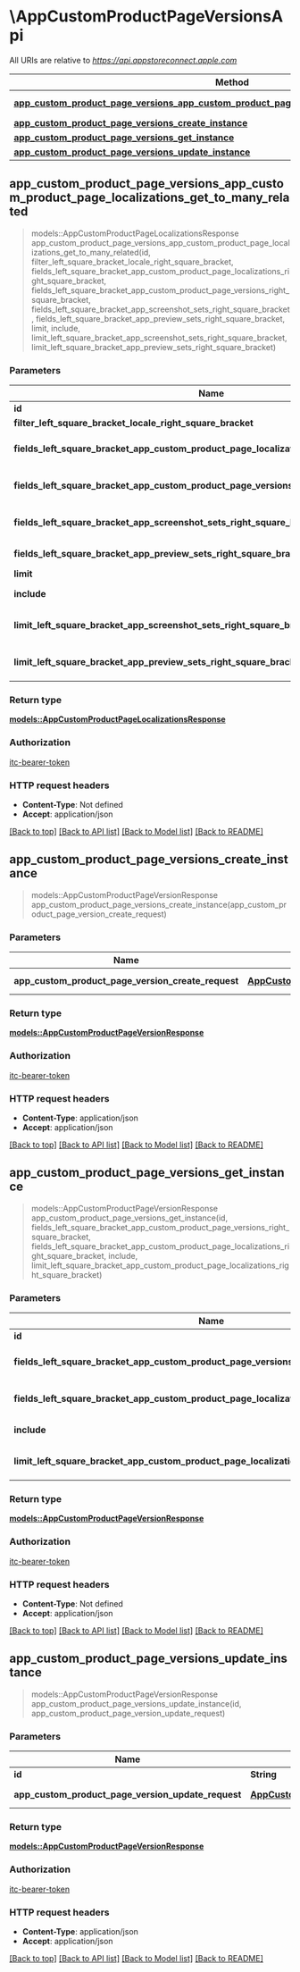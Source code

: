 # \AppCustomProductPageVersionsApi

All URIs are relative to *https://api.appstoreconnect.apple.com*

Method | HTTP request | Description
------------- | ------------- | -------------
[**app_custom_product_page_versions_app_custom_product_page_localizations_get_to_many_related**](AppCustomProductPageVersionsApi.md#app_custom_product_page_versions_app_custom_product_page_localizations_get_to_many_related) | **GET** /v1/appCustomProductPageVersions/{id}/appCustomProductPageLocalizations | 
[**app_custom_product_page_versions_create_instance**](AppCustomProductPageVersionsApi.md#app_custom_product_page_versions_create_instance) | **POST** /v1/appCustomProductPageVersions | 
[**app_custom_product_page_versions_get_instance**](AppCustomProductPageVersionsApi.md#app_custom_product_page_versions_get_instance) | **GET** /v1/appCustomProductPageVersions/{id} | 
[**app_custom_product_page_versions_update_instance**](AppCustomProductPageVersionsApi.md#app_custom_product_page_versions_update_instance) | **PATCH** /v1/appCustomProductPageVersions/{id} | 



## app_custom_product_page_versions_app_custom_product_page_localizations_get_to_many_related

> models::AppCustomProductPageLocalizationsResponse app_custom_product_page_versions_app_custom_product_page_localizations_get_to_many_related(id, filter_left_square_bracket_locale_right_square_bracket, fields_left_square_bracket_app_custom_product_page_localizations_right_square_bracket, fields_left_square_bracket_app_custom_product_page_versions_right_square_bracket, fields_left_square_bracket_app_screenshot_sets_right_square_bracket, fields_left_square_bracket_app_preview_sets_right_square_bracket, limit, include, limit_left_square_bracket_app_screenshot_sets_right_square_bracket, limit_left_square_bracket_app_preview_sets_right_square_bracket)


### Parameters


Name | Type | Description  | Required | Notes
------------- | ------------- | ------------- | ------------- | -------------
**id** | **String** | the id of the requested resource | [required] |
**filter_left_square_bracket_locale_right_square_bracket** | Option<[**Vec<String>**](String.md)> | filter by attribute 'locale' |  |
**fields_left_square_bracket_app_custom_product_page_localizations_right_square_bracket** | Option<[**Vec<String>**](String.md)> | the fields to include for returned resources of type appCustomProductPageLocalizations |  |
**fields_left_square_bracket_app_custom_product_page_versions_right_square_bracket** | Option<[**Vec<String>**](String.md)> | the fields to include for returned resources of type appCustomProductPageVersions |  |
**fields_left_square_bracket_app_screenshot_sets_right_square_bracket** | Option<[**Vec<String>**](String.md)> | the fields to include for returned resources of type appScreenshotSets |  |
**fields_left_square_bracket_app_preview_sets_right_square_bracket** | Option<[**Vec<String>**](String.md)> | the fields to include for returned resources of type appPreviewSets |  |
**limit** | Option<**i32**> | maximum resources per page |  |
**include** | Option<[**Vec<String>**](String.md)> | comma-separated list of relationships to include |  |
**limit_left_square_bracket_app_screenshot_sets_right_square_bracket** | Option<**i32**> | maximum number of related appScreenshotSets returned (when they are included) |  |
**limit_left_square_bracket_app_preview_sets_right_square_bracket** | Option<**i32**> | maximum number of related appPreviewSets returned (when they are included) |  |

### Return type

[**models::AppCustomProductPageLocalizationsResponse**](AppCustomProductPageLocalizationsResponse.md)

### Authorization

[itc-bearer-token](../README.md#itc-bearer-token)

### HTTP request headers

- **Content-Type**: Not defined
- **Accept**: application/json

[[Back to top]](#) [[Back to API list]](../README.md#documentation-for-api-endpoints) [[Back to Model list]](../README.md#documentation-for-models) [[Back to README]](../README.md)


## app_custom_product_page_versions_create_instance

> models::AppCustomProductPageVersionResponse app_custom_product_page_versions_create_instance(app_custom_product_page_version_create_request)


### Parameters


Name | Type | Description  | Required | Notes
------------- | ------------- | ------------- | ------------- | -------------
**app_custom_product_page_version_create_request** | [**AppCustomProductPageVersionCreateRequest**](AppCustomProductPageVersionCreateRequest.md) | AppCustomProductPageVersion representation | [required] |

### Return type

[**models::AppCustomProductPageVersionResponse**](AppCustomProductPageVersionResponse.md)

### Authorization

[itc-bearer-token](../README.md#itc-bearer-token)

### HTTP request headers

- **Content-Type**: application/json
- **Accept**: application/json

[[Back to top]](#) [[Back to API list]](../README.md#documentation-for-api-endpoints) [[Back to Model list]](../README.md#documentation-for-models) [[Back to README]](../README.md)


## app_custom_product_page_versions_get_instance

> models::AppCustomProductPageVersionResponse app_custom_product_page_versions_get_instance(id, fields_left_square_bracket_app_custom_product_page_versions_right_square_bracket, fields_left_square_bracket_app_custom_product_page_localizations_right_square_bracket, include, limit_left_square_bracket_app_custom_product_page_localizations_right_square_bracket)


### Parameters


Name | Type | Description  | Required | Notes
------------- | ------------- | ------------- | ------------- | -------------
**id** | **String** | the id of the requested resource | [required] |
**fields_left_square_bracket_app_custom_product_page_versions_right_square_bracket** | Option<[**Vec<String>**](String.md)> | the fields to include for returned resources of type appCustomProductPageVersions |  |
**fields_left_square_bracket_app_custom_product_page_localizations_right_square_bracket** | Option<[**Vec<String>**](String.md)> | the fields to include for returned resources of type appCustomProductPageLocalizations |  |
**include** | Option<[**Vec<String>**](String.md)> | comma-separated list of relationships to include |  |
**limit_left_square_bracket_app_custom_product_page_localizations_right_square_bracket** | Option<**i32**> | maximum number of related appCustomProductPageLocalizations returned (when they are included) |  |

### Return type

[**models::AppCustomProductPageVersionResponse**](AppCustomProductPageVersionResponse.md)

### Authorization

[itc-bearer-token](../README.md#itc-bearer-token)

### HTTP request headers

- **Content-Type**: Not defined
- **Accept**: application/json

[[Back to top]](#) [[Back to API list]](../README.md#documentation-for-api-endpoints) [[Back to Model list]](../README.md#documentation-for-models) [[Back to README]](../README.md)


## app_custom_product_page_versions_update_instance

> models::AppCustomProductPageVersionResponse app_custom_product_page_versions_update_instance(id, app_custom_product_page_version_update_request)


### Parameters


Name | Type | Description  | Required | Notes
------------- | ------------- | ------------- | ------------- | -------------
**id** | **String** | the id of the requested resource | [required] |
**app_custom_product_page_version_update_request** | [**AppCustomProductPageVersionUpdateRequest**](AppCustomProductPageVersionUpdateRequest.md) | AppCustomProductPageVersion representation | [required] |

### Return type

[**models::AppCustomProductPageVersionResponse**](AppCustomProductPageVersionResponse.md)

### Authorization

[itc-bearer-token](../README.md#itc-bearer-token)

### HTTP request headers

- **Content-Type**: application/json
- **Accept**: application/json

[[Back to top]](#) [[Back to API list]](../README.md#documentation-for-api-endpoints) [[Back to Model list]](../README.md#documentation-for-models) [[Back to README]](../README.md)

